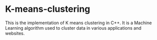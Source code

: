 # K-means-clustering
This is the implementation of K means clustering in C++. It is a Machine Learning algorithm used to cluster data in various applications and websites.
